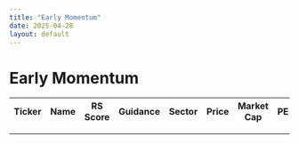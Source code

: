 ```yaml
---
title: "Early Momentum"
date: 2025-04-28
layout: default
---
```


# Early Momentum

| Ticker | Name | RS Score | Guidance | Sector | Price | Market Cap | PE | Forward PE | %Chg 1mo | %Chg 1yr |
|--------|------|----------|----------|--------|-------|-----------|----|------------|----------|----------|

---
